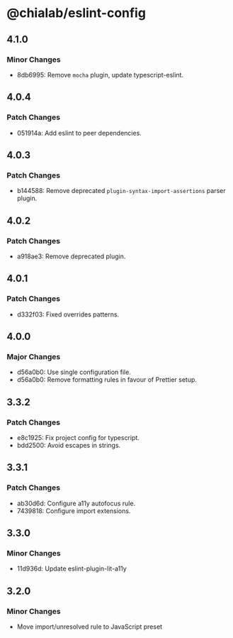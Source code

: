 # @chialab/eslint-config

## 4.1.0

### Minor Changes

- 8db6995: Remove `mocha` plugin, update typescript-eslint.

## 4.0.4

### Patch Changes

- 051914a: Add eslint to peer dependencies.

## 4.0.3

### Patch Changes

- b144588: Remove deprecated `plugin-syntax-import-assertions` parser plugin.

## 4.0.2

### Patch Changes

- a918ae3: Remove deprecated plugin.

## 4.0.1

### Patch Changes

- d332f03: Fixed overrides patterns.

## 4.0.0

### Major Changes

- d56a0b0: Use single configuration file.
- d56a0b0: Remove formatting rules in favour of Prettier setup.

## 3.3.2

### Patch Changes

- e8c1925: Fix project config for typescript.
- bdd2500: Avoid escapes in strings.

## 3.3.1

### Patch Changes

- ab30d6d: Configure a11y autofocus rule.
- 7439818: Configure import extensions.

## 3.3.0

### Minor Changes

- 11d936d: Update eslint-plugin-lit-a11y

## 3.2.0

### Minor Changes

- Move import/unresolved rule to JavaScript preset
